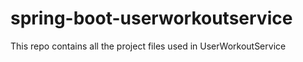 # spring-boot-userworkoutservice
This repo contains all the project files used in UserWorkoutService
